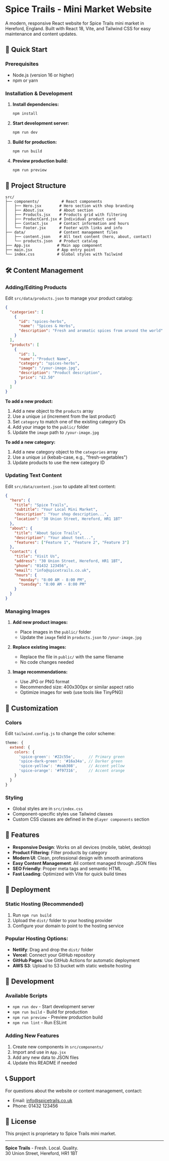# Spice Trails - Mini Market Website

A modern, responsive React website for Spice Trails mini market in Hereford, England. Built with React 18, Vite, and Tailwind CSS for easy maintenance and content updates.

## 🚀 Quick Start

### Prerequisites
- Node.js (version 16 or higher)
- npm or yarn

### Installation & Development

1. **Install dependencies:**
   ```bash
   npm install
   ```

2. **Start development server:**
   ```bash
   npm run dev
   ```

3. **Build for production:**
   ```bash
   npm run build
   ```

4. **Preview production build:**
   ```bash
   npm run preview
   ```

## 📁 Project Structure

```
src/
├── components/          # React components
│   ├── Hero.jsx        # Hero section with shop branding
│   ├── About.jsx       # About section
│   ├── Products.jsx    # Products grid with filtering
│   ├── ProductCard.jsx # Individual product card
│   ├── Contact.jsx     # Contact information and hours
│   └── Footer.jsx      # Footer with links and info
├── data/               # Content management files
│   ├── content.json    # All text content (hero, about, contact)
│   └── products.json   # Product catalog
├── App.jsx            # Main app component
├── main.jsx           # App entry point
└── index.css          # Global styles with Tailwind
```

## 🛠 Content Management

### Adding/Editing Products

Edit `src/data/products.json` to manage your product catalog:

```json
{
  "categories": [
    {
      "id": "spices-herbs",
      "name": "Spices & Herbs",
      "description": "Fresh and aromatic spices from around the world"
    }
  ],
  "products": [
    {
      "id": 1,
      "name": "Product Name",
      "category": "spices-herbs",
      "image": "/your-image.jpg",
      "description": "Product description",
      "price": "£2.50"
    }
  ]
}
```

**To add a new product:**
1. Add a new object to the `products` array
2. Use a unique `id` (increment from the last product)
3. Set `category` to match one of the existing category IDs
4. Add your image to the `public/` folder
5. Update the `image` path to `/your-image.jpg`

**To add a new category:**
1. Add a new category object to the `categories` array
2. Use a unique `id` (kebab-case, e.g., "fresh-vegetables")
3. Update products to use the new category ID

### Updating Text Content

Edit `src/data/content.json` to update all text content:

```json
{
  "hero": {
    "title": "Spice Trails",
    "subtitle": "Your Local Mini Market",
    "description": "Your shop description...",
    "location": "30 Union Street, Hereford, HR1 1BT"
  },
  "about": {
    "title": "About Spice Trails",
    "description": "Your about text...",
    "features": ["Feature 1", "Feature 2", "Feature 3"]
  },
  "contact": {
    "title": "Visit Us",
    "address": "30 Union Street, Hereford, HR1 1BT",
    "phone": "01432 123456",
    "email": "info@spicetrails.co.uk",
    "hours": {
      "monday": "8:00 AM - 8:00 PM",
      "tuesday": "8:00 AM - 8:00 PM"
    }
  }
}
```

### Managing Images

1. **Add new product images:**
   - Place images in the `public/` folder
   - Update the `image` field in `products.json` to `/your-image.jpg`

2. **Replace existing images:**
   - Replace the file in `public/` with the same filename
   - No code changes needed

3. **Image recommendations:**
   - Use JPG or PNG format
   - Recommended size: 400x300px or similar aspect ratio
   - Optimize images for web (use tools like TinyPNG)

## 🎨 Customization

### Colors
Edit `tailwind.config.js` to change the color scheme:

```javascript
theme: {
  extend: {
    colors: {
      'spice-green': '#22c55e',      // Primary green
      'spice-dark-green': '#16a34a', // Darker green
      'spice-yellow': '#eab308',     // Accent yellow
      'spice-orange': '#f97316',     // Accent orange
    }
  }
}
```

### Styling
- Global styles are in `src/index.css`
- Component-specific styles use Tailwind classes
- Custom CSS classes are defined in the `@layer components` section

## 📱 Features

- **Responsive Design**: Works on all devices (mobile, tablet, desktop)
- **Product Filtering**: Filter products by category
- **Modern UI**: Clean, professional design with smooth animations
- **Easy Content Management**: All content managed through JSON files
- **SEO Friendly**: Proper meta tags and semantic HTML
- **Fast Loading**: Optimized with Vite for quick build times

## 🚀 Deployment

### Static Hosting (Recommended)
1. Run `npm run build`
2. Upload the `dist/` folder to your hosting provider
3. Configure your domain to point to the hosting service

### Popular Hosting Options:
- **Netlify**: Drag and drop the `dist/` folder
- **Vercel**: Connect your GitHub repository
- **GitHub Pages**: Use GitHub Actions for automatic deployment
- **AWS S3**: Upload to S3 bucket with static website hosting

## 🔧 Development

### Available Scripts
- `npm run dev` - Start development server
- `npm run build` - Build for production
- `npm run preview` - Preview production build
- `npm run lint` - Run ESLint

### Adding New Features
1. Create new components in `src/components/`
2. Import and use in `App.jsx`
3. Add any new data to JSON files
4. Update this README if needed

## 📞 Support

For questions about the website or content management, contact:
- Email: info@spicetrails.co.uk
- Phone: 01432 123456

## 📄 License

This project is proprietary to Spice Trails mini market.

---

**Spice Trails** - Fresh. Local. Quality.  
30 Union Street, Hereford, HR1 1BT